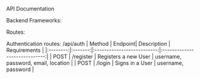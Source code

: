 API Documentation

Backend Frameworks:


Routes:

Authentication routes:
/api/auth
| Method | Endpoint| Description | Requirements |
|:--------:|:-------:|:--------------------------:|:-----------------------------:|
| POST | /register | Registers a new User | username, password, email, location |
| POST | /login | Signs in a User | username, password |